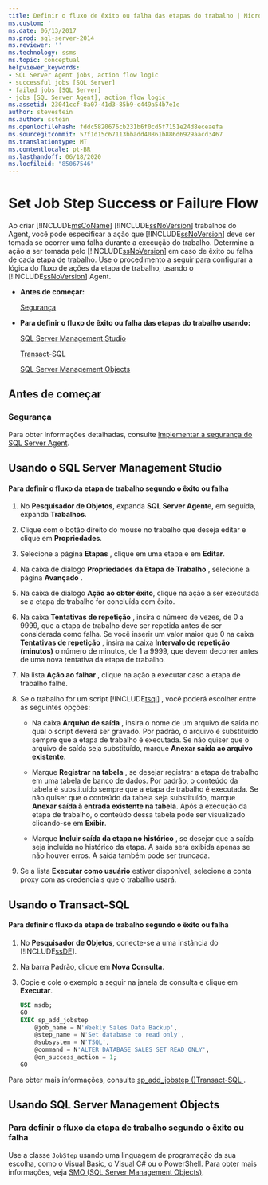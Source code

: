 ```yaml
---
title: Definir o fluxo de êxito ou falha das etapas do trabalho | Microsoft Docs
ms.custom: ''
ms.date: 06/13/2017
ms.prod: sql-server-2014
ms.reviewer: ''
ms.technology: ssms
ms.topic: conceptual
helpviewer_keywords:
- SQL Server Agent jobs, action flow logic
- successful jobs [SQL Server]
- failed jobs [SQL Server]
- jobs [SQL Server Agent], action flow logic
ms.assetid: 23041ccf-8a07-41d3-85b9-c449a54b7e1e
author: stevestein
ms.author: sstein
ms.openlocfilehash: fddc5820676cb231b6f0cd5f7151e24d8eceaefa
ms.sourcegitcommit: 57f1d15c67113bbadd40861b886d6929aacd3467
ms.translationtype: MT
ms.contentlocale: pt-BR
ms.lasthandoff: 06/18/2020
ms.locfileid: "85067546"
---
```

# <a name="set-job-step-success-or-failure-flow"></a>Set Job Step Success or Failure Flow
  Ao criar [!INCLUDE[msCoName](../../includes/msconame-md.md)] [!INCLUDE[ssNoVersion](../../includes/ssnoversion-md.md)] trabalhos do Agent, você pode especificar a ação que [!INCLUDE[ssNoVersion](../../includes/ssnoversion-md.md)] deve ser tomada se ocorrer uma falha durante a execução do trabalho. Determine a ação a ser tomada pelo [!INCLUDE[ssNoVersion](../../includes/ssnoversion-md.md)] em caso de êxito ou falha de cada etapa de trabalho. Use o procedimento a seguir para configurar a lógica do fluxo de ações da etapa de trabalho, usando o [!INCLUDE[ssNoVersion](../../includes/ssnoversion-md.md)] Agent.  
  
-   **Antes de começar:**  
  
     [Segurança](#Security)  
  
-   **Para definir o fluxo de êxito ou falha das etapas do trabalho usando:**  
  
     [SQL Server Management Studio](#SSMS)  
  
     [Transact-SQL](#TSQL)  
  
     [SQL Server Management Objects](#SMO)  
  
## <a name="before-you-begin"></a>Antes de começar  
  
###  <a name="security"></a><a name="Security"></a> Segurança  
 Para obter informações detalhadas, consulte [Implementar a segurança do SQL Server Agent](implement-sql-server-agent-security.md).  
  
##  <a name="using-sql-server-management-studio"></a><a name="SSMS"></a> Usando o SQL Server Management Studio  
  
#### <a name="to-set-job-step-success-or-failure-flow"></a>Para definir o fluxo da etapa de trabalho segundo o êxito ou falha  
  
1.  No **Pesquisador de Objetos**, expanda **SQL Server Agent**e, em seguida, expanda **Trabalhos**.  
  
2.  Clique com o botão direito do mouse no trabalho que deseja editar e clique em **Propriedades**.  
  
3.  Selecione a página **Etapas** , clique em uma etapa e em **Editar**.  
  
4.  Na caixa de diálogo **Propriedades da Etapa de Trabalho** , selecione a página **Avançado** .  
  
5.  Na caixa de diálogo **Ação ao obter êxito**, clique na ação a ser executada se a etapa de trabalho for concluída com êxito.  
  
6.  Na caixa **Tentativas de repetição** , insira o número de vezes, de 0 a 9999, que a etapa de trabalho deve ser repetida antes de ser considerada como falha. Se você inserir um valor maior que 0 na caixa **Tentativas de repetição** , insira na caixa **Intervalo de repetição (minutos)** o número de minutos, de 1 a 9999, que devem decorrer antes de uma nova tentativa da etapa de trabalho.  
  
7.  Na lista **Ação ao falhar** , clique na ação a executar caso a etapa de trabalho falhe.  
  
8.  Se o trabalho for um script [!INCLUDE[tsql](../../includes/tsql-md.md)] , você poderá escolher entre as seguintes opções:  
  
    -   Na caixa **Arquivo de saída** , insira o nome de um arquivo de saída no qual o script deverá ser gravado. Por padrão, o arquivo é substituído sempre que a etapa de trabalho é executada. Se não quiser que o arquivo de saída seja substituído, marque **Anexar saída ao arquivo existente**.  
  
    -   Marque **Registrar na tabela** , se desejar registrar a etapa de trabalho em uma tabela de banco de dados. Por padrão, o conteúdo da tabela é substituído sempre que a etapa de trabalho é executada. Se não quiser que o conteúdo da tabela seja substituído, marque **Anexar saída à entrada existente na tabela**. Após a execução da etapa de trabalho, o conteúdo dessa tabela pode ser visualizado clicando-se em **Exibir**.  
  
    -   Marque **Incluir saída da etapa no histórico** , se desejar que a saída seja incluída no histórico da etapa. A saída será exibida apenas se não houver erros. A saída também pode ser truncada.  
  
9. Se a lista **Executar como usuário** estiver disponível, selecione a conta proxy com as credenciais que o trabalho usará.  
  
##  <a name="using-transact-sql"></a><a name="TSQL"></a> Usando o Transact-SQL  
  
#### <a name="to-set-job-step-success-or-failure-flow"></a>Para definir o fluxo da etapa de trabalho segundo o êxito ou falha  
  
1.  No **Pesquisador de Objetos**, conecte-se a uma instância do [!INCLUDE[ssDE](../../includes/ssde-md.md)].  
  
2.  Na barra Padrão, clique em **Nova Consulta**.  
  
3.  Copie e cole o exemplo a seguir na janela de consulta e clique em **Executar**.  
  
    ```sql
    USE msdb;  
    GO  
    EXEC sp_add_jobstep  
        @job_name = N'Weekly Sales Data Backup',  
        @step_name = N'Set database to read only',  
        @subsystem = N'TSQL',  
        @command = N'ALTER DATABASE SALES SET READ_ONLY',   
        @on_success_action = 1;  
    GO  
    ```  
  
 Para obter mais informações, consulte [sp_add_jobstep &#40;&#41;Transact-SQL ](/sql/relational-databases/system-stored-procedures/sp-add-jobstep-transact-sql).  
  
##  <a name="using-sql-server-management-objects"></a><a name="SMO"></a>Usando SQL Server Management Objects  

### <a name="to-set-job-step-success-or-failure-flow"></a>Para definir o fluxo da etapa de trabalho segundo o êxito ou falha
  
 Use a classe `JobStep` usando uma linguagem de programação da sua escolha, como o Visual Basic, o Visual C# ou o PowerShell. Para obter mais informações, veja [SMO (SQL Server Management Objects)](https://msdn.microsoft.com/library/ms162169.aspx).  
